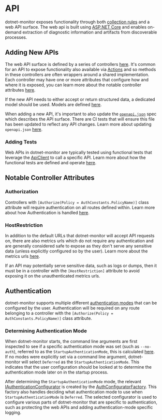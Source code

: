 # API

dotnet-monitor exposes functionality through both [collection rules](./collectionrules.md) and a web API surface. The web api is built using [ASP.NET Core](https://dotnet.microsoft.com/learn/aspnet/what-is-aspnet-core) and enables on-demand extraction of diagnostic information and artifacts from discoverable processes.

## Adding New APIs

The web API surface is defined by a series of controllers [here](https://github.com/dotnet/dotnet-monitor/blob/b5bf953026d47318e521e5580524866ef0aab764/src/Microsoft.Diagnostics.Monitoring.WebApi/Controllers/). It's common for an API to expose functionality also available via [Actions](./collectionrules.md#actions) and so methods in these controllers are often wrappers around a shared implementation. Each controller may have one or more attributes that configure how and where it is exposed, you can learn more about the notable controller attributes [here](#notable-controller-attributes).

If the new API needs to either accept or return structured data, a dedicated model should be used. Models are defined [here](https://github.com/dotnet/dotnet-monitor/blob/b5bf953026d47318e521e5580524866ef0aab764/src/Microsoft.Diagnostics.Monitoring.WebApi/Models/).

When adding a new API, it's important to also update the [`openapi.json`](../openapi.json) spec which describes the API surface. There are CI tests that will ensure this file has been updated to reflect any API changes. Learn more about updating `openapi.json` [here](./testing.md#openapi-generation).

### Adding Tests

Web APIs in dotnet-monitor are typically tested using functional tests that leverage the [ApiClient](https://github.com/dotnet/dotnet-monitor/blob/b5bf953026d47318e521e5580524866ef0aab764/src/Tests/Microsoft.Diagnostics.Monitoring.Tool.FunctionalTests/HttpApi/ApiClient.cs) to call a specific API. Learn more about how the functional tests are defined and operate [here](./testing.md#functional-tests).

## Notable Controller Attributes

### Authorization

Controllers with `[Authorize(Policy = AuthConstants.PolicyName)]` class attribute will require authentication on all routes defined within. Learn more about how Authentication is handled [here](#authentication).

### HostRestriction

In addition to the default URLs that dotnet-monitor will accept API requests on, there are also metrics urls which do not require any authentication and are generally considered safe to expose as they don't serve any sensitive data (unless explicitly configured so by the user). Learn more about the metrics urls [here](../configuration/metrics-configuration.md#metrics-urls).

If an API may potentially serve sensitive data, such as logs or dumps, then it must be in a controller with the `[HostRestriction]` attribute to avoid exposing it on the unauthenticated metrics urls.

## Authentication

dotnet-monitor supports multiple different [authentication modes](../authentication.md) that can be configured by the user. Authentication will be required on any route belonging to a controller with the `[Authorize(Policy = AuthConstants.PolicyName)]` class attribute.

### Determining Authentication Mode

When dotnet-monitor starts, the command line arguments are first inspected to see if a specific authentication mode was set (such as `--no-auth`), referred to as the `StartupAuthenticationMode`, this is calculated [here](https://github.com/dotnet/dotnet-monitor/blob/b5bf953026d47318e521e5580524866ef0aab764/src/Tools/dotnet-monitor/Commands/CollectCommandHandler.cs#L28). If no modes were explicitly set via a command line argument, dotnet-monitor will select `Deferred` as the `StartupAuthenticationMode`. This indicates that the user configuration should be looked at to determine the authentication mode later on in the startup process.

After determining the `StartupAuthenticationMode` mode, the relevant [IAuthenticationConfigurator](https://github.com/dotnet/dotnet-monitor/blob/b5bf953026d47318e521e5580524866ef0aab764/src/Tools/dotnet-monitor/Auth/IAuthenticationConfigurator.cs) is created by the [AuthConfiguratorFactory](https://github.com/dotnet/dotnet-monitor/blob/b5bf953026d47318e521e5580524866ef0aab764/src/Tools/dotnet-monitor/Auth/AuthConfiguratorFactory.cs). This factory also handles deciding what authentication mode to use when `StartupAuthenticationMode` is `Deferred`. The selected configurator is used to configure various parts of dotnet-monitor that are specific to authentication, such as protecting the web APIs and adding authentication-mode specific logging.

